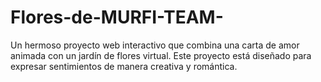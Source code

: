 # Flores-de-MURFI-TEAM-
Un hermoso proyecto web interactivo que combina una carta de amor animada con un jardín de flores virtual. Este proyecto está diseñado para expresar sentimientos de manera creativa y romántica.
